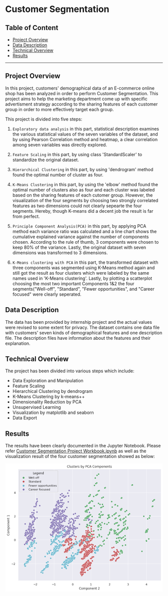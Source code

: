 # Customer Segmentation
## Table of Content
  - [Project Overview](#projectoverview)
  - [Data Description](#datadescription)
  - [Technical Overview](#technicaloverview)
  - [Results](#results)
  
***

<a id='projectoverview'></a>
## Project Overview

In this project, customers' demographical data of an E-commerce online shop has been analyzed in order to perform Customer Segmentation.
This project aims to help the marketing department come up with specific advertisment strategy according to the sharing features of each customer group in order to more effectively 
target each group.

This project is divided into five steps:

1. `Exploratory data analysis` in this part, statistical description examines the various statistical values of the seven variables of the dataset, and by using Pearson Correlation 
method and heatmap, a clear correlation among seven variables was directly explored. 

2. `Feature Scaling` in this part, by using class 'StandardScaler' to standardize the original dataset.

3. `Hierarchical Clustering` in this part, by using 'dendrogram' method found the optimal number of cluster as four.

4. `K-Means Clustering` in this part, by using the 'elbow' method found the optimal number of clusters also as four and each cluster was labeled based on the sharing features of each 
cutomer group. However, the visualization of the four segments by choosing two strongly correlated features as two dimensions could not clearly sepearte the four segments. Hereby, 
though K-means did a decent job the result is far from perfect.

5. `Principle Component Analysis(PCA)` in this part, by applying PCA method each variance ratio was calculated and a line chart shows the cumulative explained variance against the number
of components chosen. According to the rule of thumb, 3 components were chosen to keep 80% of the variance. Lastly, the original dataset with seven dimensions was transformed to 3
dimensions.

6. `K-Means clustering with PCA` in this part, the transformed dataset with three components was segmented using K-Means method again and still got the result as four clusters which
were labeled by the same names used in 'K-Means clustering'. Lastly, by plotting a scatterplot choosing the most two important Components 1&2 the four segments("Well-off", "Standard", 
"Fewer opportunities", and "Career focused" were clearly seperated.

<a id='datadescription'></a>
## Data Description

The data has been provided by internship project and the actual values were revised to some extent for privacy. The dataset contains one data file with customers' seven kinds of demographical features 
and one description file. The description files have information about the features and their explanation.

<a id='technicaloverview'></a>
## Technical Overview

The project has been divided into various steps which include:
* Data Exploration and Manipulation
* Feature Scaling
* Hierarchical Clustering by dendrogram
* K-Means Clustering by k-means++
* Dimensionality Reduction by PCA
* Unsupervised Learning
* Visualization by matplotlib and seaborn
* Data Export 

<a id='results'></a>
## Results

The results have been clearly documented in the Jupyter Notebook. Please refer [Customer Segmentation Project Workbook.ipynb](Customer_Segmentation_Project_Workbook.ipynb) as well as the visualization result of the four customer segmentation showed as below:

![](/images/Customers'_Four_Segmentation.png)

